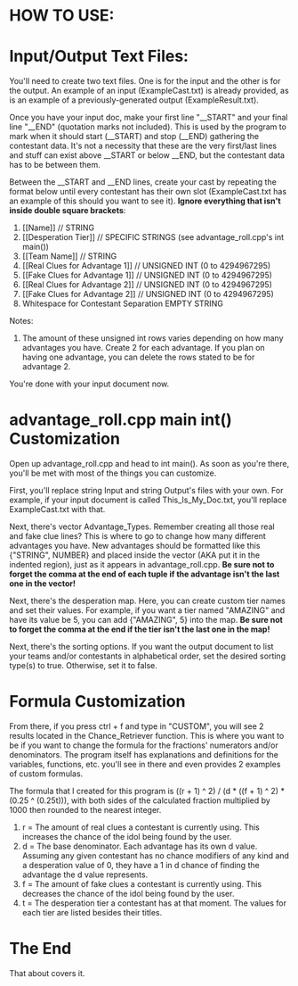 # HOW TO USE:

# Input/Output Text Files:

You'll need to create two text files. One is for the input and the other is for the output. An example of an input (ExampleCast.txt) is already provided, as is an example of a previously-generated output (ExampleResult.txt).

Once you have your input doc, make your first line "__START" and your final line "__END" (quotation marks not included). This is used by the program to mark when it should start (__START) and stop (__END) gathering the contestant data. It's not a necessity that these are the very first/last lines and stuff can exist above __START or below __END, but the contestant data has to be between them.

Between the __START and __END lines, create your cast by repeating the format below until every contestant has their own slot (ExampleCast.txt has an example of this should you want to see it). **Ignore everything that isn't inside double square brackets**:

1. [[Name]] // STRING
2. [[Desperation Tier]] // SPECIFIC STRINGS (see advantage_roll.cpp's int main())
3. [[Team Name]] // STRING
4. [[Real Clues for Advantage 1]] // UNSIGNED INT (0 to 4294967295)
5. [[Fake Clues for Advantage 1]] // UNSIGNED INT (0 to 4294967295)
6. [[Real Clues for Advantage 2]] // UNSIGNED INT (0 to 4294967295)
7. [[Fake Clues for Advantage 2]] // UNSIGNED INT (0 to 4294967295)
8. Whitespace for Contestant Separation    EMPTY STRING

Notes:
1. The amount of these unsigned int rows varies depending on how many advantages you have. Create 2 for each advantage. If you plan on having one advantage, you can delete the rows stated to be for advantage 2.

You're done with your input document now.


# advantage_roll.cpp main int() Customization

Open up advantage_roll.cpp and head to int main(). As soon as you're there, you'll be met with most of the things you can customize.

First, you'll replace string Input and string Output's files with your own. For example, if your input document is called This_Is_My_Doc.txt, you'll replace ExampleCast.txt with that.

Next, there's vector<Advantage> Advantage_Types. Remember creating all those real and fake clue lines? This is where to go to change how many different advantages you have. New advantages should be formatted like this {"STRING", NUMBER} and placed inside the vector (AKA put it in the indented region), just as it appears in advantage_roll.cpp. **Be sure not to forget the comma at the end of each tuple if the advantage isn't the last one in the vector!**

Next, there's the desperation map. Here, you can create custom tier names and set their values. For example, if you want a tier named "AMAZING" and have its value be 5, you can add {"AMAZING", 5} into the map. **Be sure not to forget the comma at the end if the tier isn't the last one in the map!**

Next, there's the sorting options. If you want the output document to list your teams and/or contestants in alphabetical order, set the desired sorting type(s) to true. Otherwise, set it to false.

# Formula Customization

From there, if you press ctrl + f and type in "CUSTOM", you will see 2 results located in the Chance_Retriever function. This is where you want to be if you want to change the formula for the fractions' numerators and/or denominators. The program itself has explanations and definitions for the variables, functions, etc. you'll see in there and even provides 2 examples of custom formulas.

The formula that I created for this program is ((r + 1) ^ 2) / (d * ((f + 1) ^ 2) * (0.25 ^ (0.25t))), with both sides of the calculated fraction multiplied by 1000 then rounded to the nearest integer.

1. r = The amount of real clues a contestant is currently using. This increases the chance of the idol being found by the user.
2. d = The base denominator. Each advantage has its own d value. Assuming any given contestant has no chance modifiers of any kind and a desperation value of 0, they have a 1 in d chance of finding the advantage the d value represents.
3. f = The amount of fake clues a contestant is currently using. This decreases the chance of the idol being found by the user.
4. t = The desperation tier a contestant has at that moment. The values for each tier are listed besides their titles.

# The End

That about covers it.
